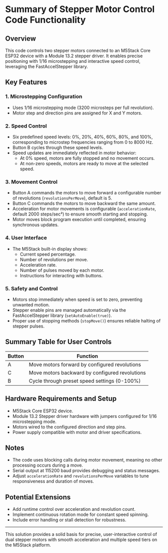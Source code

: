 # Summary of Stepper Motor Control Code Functionality

## Overview
This code controls two stepper motors connected to an M5Stack Core ESP32 device with a Module 13.2 stepper driver. It enables precise positioning with 1/16 microstepping and interactive speed control, leveraging the FastAccelStepper library.

## Key Features

### 1. Microstepping Configuration
- Uses 1/16 microstepping mode (3200 microsteps per full revolution).
- Motor step and direction pins are assigned for X and Y motors.

### 2. Speed Control
- Six predefined speed levels: 0%, 20%, 40%, 60%, 80%, and 100%, corresponding to microstep frequencies ranging from 0 to 8000 Hz.
- Button B cycles through these speed levels.
- Speed updates are immediately reflected in motor behavior:
  - At 0% speed, motors are fully stopped and no movement occurs.
  - At non-zero speeds, motors are ready to move at the selected speed.

### 3. Movement Control
- Button A commands the motors to move forward a configurable number of revolutions (`revolutionsPerMove`), default is 5.
- Button C commands the motors to move backward the same amount.
- Acceleration for motor movements is configurable (`accelerationRate`, default 2000 steps/sec²) to ensure smooth starting and stopping.
- Motor moves block program execution until completed, ensuring synchronous updates.

### 4. User Interface
- The M5Stack built-in display shows:
  - Current speed percentage.
  - Number of revolutions per move.
  - Acceleration rate.
  - Number of pulses moved by each motor.
  - Instructions for interacting with buttons.

### 5. Safety and Control
- Motors stop immediately when speed is set to zero, preventing unwanted motion.
- Stepper enable pins are managed automatically via the FastAccelStepper library (`setAutoEnable(true)`).
- Proper use of stopping methods (`stopMove()`) ensures reliable halting of stepper pulses.

## Summary Table for User Controls

| Button | Function                                      |
|--------|-----------------------------------------------|
| A      | Move motors forward by configured revolutions |
| C      | Move motors backward by configured revolutions |
| B      | Cycle through preset speed settings (0-100%)  |

## Hardware Requirements and Setup
- M5Stack Core ESP32 device.
- Module 13.2 Stepper driver hardware with jumpers configured for 1/16 microstepping mode.
- Motors wired to the configured direction and step pins.
- Power supply compatible with motor and driver specifications.

## Notes
- The code uses blocking calls during motor movement, meaning no other processing occurs during a move.
- Serial output at 115200 baud provides debugging and status messages.
- Adjust `accelerationRate` and `revolutionsPerMove` variables to tune responsiveness and duration of moves.

## Potential Extensions
- Add runtime control over acceleration and revolution count.
- Implement continuous rotation mode for constant speed spinning.
- Include error handling or stall detection for robustness.

---
This solution provides a solid basis for precise, user-interactive control of dual stepper motors with smooth acceleration and multiple speed tiers on the M5Stack platform.
